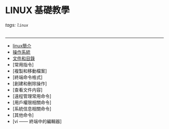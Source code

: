 # LINUX 基礎教學
###### tags: `linux`
---
- [linux簡介](/UZQ4iijCRo-_GTydNzY8qw)
- [操作系統](/FdwgpevqQsOBGwvqlE6KRA)
- [文件和目錄](/qfdIMxYdQ0ev3--ylN4SUQ)
- [常用指令]
- [複製和移動檔案]
- [終端命令格式]
- [創建和刪除操作]
- [查看文件内容]
- [遠程管理常用命令]
- [用戶權限相關命令]
- [系統信息相關命令]
- [其他命令]
- [vi —— 終端中的編輯器]